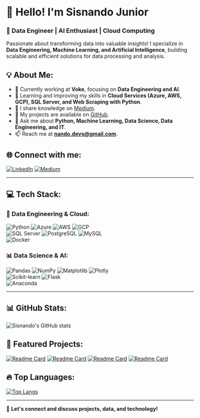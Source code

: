 # 👋 Hello! I'm Sisnando Junior 

### 🚀 Data Engineer | AI Enthusiast | Cloud Computing  

Passionate about transforming data into valuable insights! I specialize in **Data Engineering, Machine Learning, and Artificial Intelligence**, building scalable and efficient solutions for data processing and analysis.

## 💡 About Me:
- 🔭 Currently working at **Voke**, focusing on **Data Engineering and AI**.
- 🌱 Learning and improving my skills in **Cloud Services (Azure, AWS, GCP), SQL Server, and Web Scraping with Python**.
- 📝 I share knowledge on [Medium](https://medium.com/@nando.devs).
- 📂 My projects are available on [GitHub](https://github.com/nandodevs).
- 💬 Ask me about **Python, Machine Learning, Data Science, Data Engineering, and IT**.
- 📫 Reach me at **nando.devs@gmail.com**.

## 🌐 Connect with me:
[![LinkedIn](https://img.shields.io/badge/LinkedIn-%230077B5.svg?style=for-the-badge&logo=linkedin&logoColor=white)](https://linkedin.com/in/sisnando-junior) 
[![Medium](https://img.shields.io/badge/Medium-12100E?style=for-the-badge&logo=medium&logoColor=white)](https://medium.com/@nando.devs)

---

## 💻 Tech Stack:
### 🚀 Data Engineering & Cloud:
![Python](https://img.shields.io/badge/python-3670A0?style=for-the-badge&logo=python&logoColor=ffdd54) 
![Azure](https://img.shields.io/badge/azure-%230072C6.svg?style=for-the-badge&logo=microsoftazure&logoColor=white) 
![AWS](https://img.shields.io/badge/AWS-%23FF9900.svg?style=for-the-badge&logo=amazon-aws&logoColor=white) 
![GCP](https://img.shields.io/badge/GCP-%234285F4.svg?style=for-the-badge&logo=google-cloud&logoColor=white)  
![SQL Server](https://img.shields.io/badge/SQL%20Server-CC2927?style=for-the-badge&logo=microsoft%20sql%20server&logoColor=white) 
![PostgreSQL](https://img.shields.io/badge/PostgreSQL-316192?style=for-the-badge&logo=postgresql&logoColor=white) 
![MySQL](https://img.shields.io/badge/mysql-%2300000f.svg?style=for-the-badge&logo=mysql&logoColor=white)  
![Docker](https://img.shields.io/badge/docker-%230db7ed.svg?style=for-the-badge&logo=docker&logoColor=white) 

### 📊 Data Science & AI:
![Pandas](https://img.shields.io/badge/pandas-%23150458.svg?style=for-the-badge&logo=pandas&logoColor=white) 
![NumPy](https://img.shields.io/badge/numpy-%23013243.svg?style=for-the-badge&logo=numpy&logoColor=white) 
![Matplotlib](https://img.shields.io/badge/Matplotlib-%23ffffff.svg?style=for-the-badge&logo=Matplotlib&logoColor=black) 
![Plotly](https://img.shields.io/badge/Plotly-%233F4F75.svg?style=for-the-badge&logo=plotly&logoColor=white)  
![Scikit-learn](https://img.shields.io/badge/scikit--learn-%23F7931E.svg?style=for-the-badge&logo=scikit-learn&logoColor=white) 
![Flask](https://img.shields.io/badge/flask-%23000.svg?style=for-the-badge&logo=flask&logoColor=white)  
![Anaconda](https://img.shields.io/badge/Anaconda-%2344A833.svg?style=for-the-badge&logo=anaconda&logoColor=white)

---

## 📊 GitHub Stats:
![Sisnando's GitHub stats](https://github-readme-stats.vercel.app/api?username=nandodevs&show_icons=true&theme=transparent)

## 🚀 Featured Projects:
[![Readme Card](https://github-readme-stats.vercel.app/api/pin/?username=portfolio-projetcs-de&repo=football-azure-engineering&theme=dark)](https://github.com/portfolio-projetcs-de/football-azure-engineering)
[![Readme Card](https://github-readme-stats.vercel.app/api/pin/?username=nandodevs&repo=heart_disease_prediction&theme=dark)](https://github.com/nandodevs/heart_disease_prediction)
[![Readme Card](https://github-readme-stats.vercel.app/api/pin/?username=nandodevs&repo=mdl-flask-api&theme=dark)](https://github.com/nandodevs/mdl-flask-api)
[![Readme Card](https://github-readme-stats.vercel.app/api/pin/?username=nandodevs&repo=investimentos-govbr-dataeng&theme=dark)](https://github.com/nandodevs/investimentos-govbr-dataeng)

## 🔥 Top Languages:
[![Top Langs](https://github-readme-stats.vercel.app/api/top-langs/?username=nandodevs&theme=dark)](https://github.com/nandodevs?tab=repositories)

---

📩 **Let's connect and discuss projects, data, and technology!**
